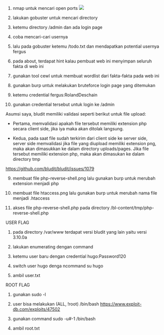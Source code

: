 1. nmap untuk mencari open ports
![](/assets/messageImage_1603477004000.jpg)
2. lakukan gobuster untuk mencari directory

3. ketemu directory /admin dan ada login page

4. coba mencari-cari usernya

5. lalu pada gobuster ketemu /todo.txt dan mendapatkan potential usernya fergus

6. pada about, terdapat hint kalau pembuat web ini menyimpan seluruh fakta di web ini

7. gunakan tool cewl untuk membuat wordlist dari fakta-fakta pada web ini

6. gunakan burp untuk melakukan bruteforce login page yang ditemukan

7. ketemu credential fergus:RolandDeschain

8. gunakan credential tersebut untuk login ke /admin

Asumsi saya, bludit memiliki validasi seperti berikut untuk file upload:

- Pertama, memvalidasi apakah file tersebut memiliki extension php secara client side, jika iya maka akan ditolak langsung.

- Kedua, pada saat file sudah terkirim dari client side ke server side, server side memvalidasi jika file yang diupload memiliki extension png, maka akan dimasukkan ke dalam directory uploads/pages. Jika file tersebut memiliki extension php, maka akan dimasukan ke dalam directory tmp

https://github.com/bludit/bludit/issues/1079

9. membuat file php-reverse-shell.png lalu gunakan burp untuk merubah extension menjadi php

10. membuat file htaccess.png lalu gunakan burp untuk merubah nama file menjadi .htaccess

11. akses file php-reverse-shell.php pada directory /bl-content/tmp/php-reverse-shell.php

USER FLAG

1. pada directory /var/www terdapat versi bludit yang lain yaitu versi 3.10.0a

2. lakukan enumerating dengan command

3. ketemu user baru dengan credential hugo:Password120

4. switch user hugo denga ncommand su hugo

5. ambil user.txt

ROOT FLAG

1. gunakan sudo -l

2. user bisa melakukan (ALL, !root) /bin/bash https://www.exploit-db.com/exploits/47502

3. gunakan command sudo -u#-1 /bin/bash

4. ambil root.txt
